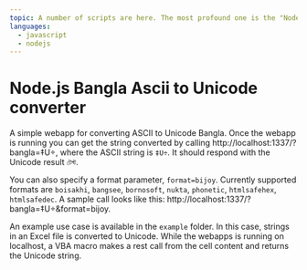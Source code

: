 ```yaml
---
topic: A number of scripts are here. The most profound one is the "Node.js Bangla Unicode to ASCII converter"
languages:
  - javascript
  - nodejs
---
```


# Node.js Bangla Ascii to Unicode converter

A simple webapp for converting ASCII to Unicode Bangla. Once the webapp is running you can get the string converted by calling http://localhost:1337/?bangla=‡U÷, where the ASCII string is `‡U÷`. It should respond with the Unicode result `টেস্ট`.

You can also specify a format parameter, `format=bijoy`. Currently supported formats are `boisakhi`, `bangsee`, `bornosoft`, `nukta`, `phonetic`, `htmlsafehex`, `htmlsafedec`. A sample call looks like this: http://localhost:1337/?bangla=‡U÷&format=bijoy.

An example use case is available in the `example` folder. In this case, strings in an Excel file is converted to Unicode. While the webapps is running on localhost, a VBA macro makes a rest call from the cell content and returns the Unicode string.